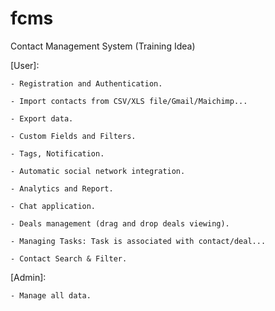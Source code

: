 # fcms
Contact Management System (Training Idea)


[User]:

	- Registration and Authentication.
	
	- Import contacts from CSV/XLS file/Gmail/Maichimp...
	
	- Export data.
	
	- Custom Fields and Filters.
	
	- Tags, Notification.
	
	- Automatic social network integration.
	
	- Analytics and Report.
	
	- Chat application.
	
	- Deals management (drag and drop deals viewing).
	
	- Managing Tasks: Task is associated with contact/deal...
	
	- Contact Search & Filter.
	
	
	
[Admin]:

	- Manage all data.

